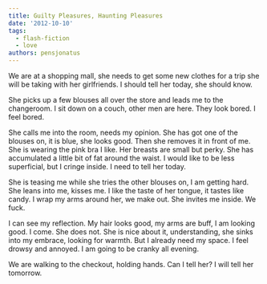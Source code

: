 ```yaml
---
title: Guilty Pleasures, Haunting Pleasures
date: '2012-10-10'
tags:
  - flash-fiction
  - love
authors: pensjonatus
---
```


We are at a shopping mall, she needs to get some new clothes for a trip she will
be taking with her girlfriends. I should tell her today, she should know.

<!-- truncate -->

She picks up a few blouses all over the store and leads me to the changeroom. I
sit down on a couch, other men are here. They look bored. I feel bored.

She calls me into the room, needs my opinion. She has got one of the blouses on,
it is blue, she looks good. Then she removes it in front of me. She is wearing
the pink bra I like. Her breasts are small but perky. She has accumulated a
little bit of fat around the waist. I would like to be less superficial, but I
cringe inside. I need to tell her today.

She is teasing me while she tries the other blouses on, I am getting hard. She
leans into me, kisses me. I like the taste of her tongue, it tastes like candy.
I wrap my arms around her, we make out. She invites me inside. We fuck.

I can see my reflection. My hair looks good, my arms are buff, I am looking
good. I come. She does not. She is nice about it, understanding, she sinks into
my embrace, looking for warmth. But I already need my space. I feel drowsy and
annoyed. I am going to be cranky all evening.

We are walking to the checkout, holding hands. Can I tell her? I will tell her
tomorrow.
